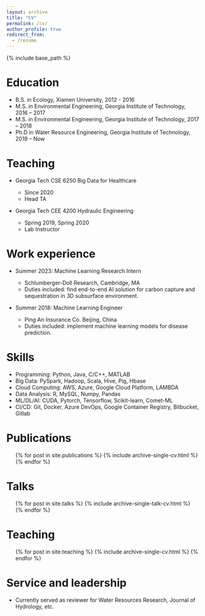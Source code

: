 ```yaml
---
layout: archive
title: "CV"
permalink: /cv/
author_profile: true
redirect_from:
  - /resume
---
```


{% include base_path %}

Education
======
* B.S. in Ecology, Xiamen University, 2012 - 2016
* M.S. in Environmental Engineering, Georgia Institute of Technology, 2016 – 2017
* M.S. in Environmental Engineering, Georgia Institute of Technology, 2017 – 2018 
* Ph.D in Water Resource Engineering, Georgia Institute of Technology, 2019 – Now

Teaching
======
* Georgia Tech CSE 6250 Big Data for Healthcare
  * Since 2020
  * Head TA

* Georgia Tech CEE 4200 Hydraulic Engineering
  * Spring 2019, Spring 2020
  * Lab Instructor
  <!-- * Supervisor: Dr. Jeff Miles-->

Work experience
======
* Summer 2023: Machine Learning Research Intern
  * Schlumberger-Doll Research, Cambridge, MA
  * Duties included: find end-to-end AI solution for carbon capture and sequestration in 3D subsurface environment.
  <!-- * Supervisor: Dr. Jeff Miles-->

* Summer 2018: Machine Learning Engineer
  * Ping An Insurance Co. Beijing, China 
  * Duties included: implement machine learning models for disease prediction.
  <!-- * Supervisor: Dr. Jeff Miles-->
  
Skills
======
* Programming: Python, Java, C/C++, MATLAB
* Big Data: PySpark, Hadoop, Scala, Hive, Pig, Hbase
* Cloud Computing: AWS, Azure, Google Cloud Platform, LAMBDA
* Data Analysis: R, MySQL, Numpy, Pandas
* ML/DL/AI: CUDA, Pytorch, Tensorflow, Scikit-learn, Comet-ML
* CI/CD: Git, Docker, Azure DevOps, Google Container Registry, Bitbucket, Gitlab

Publications
======
  <ul>{% for post in site.publications %}
    {% include archive-single-cv.html %}
  {% endfor %}</ul>
  
Talks
======
  <ul>{% for post in site.talks %}
    {% include archive-single-talk-cv.html %}
  {% endfor %}</ul>
  
Teaching
======
  <ul>{% for post in site.teaching %}
    {% include archive-single-cv.html %}
  {% endfor %}</ul>
  
Service and leadership
======
* Currently served as reviewer for Water Resources Research, Journal of Hydrology, etc.
